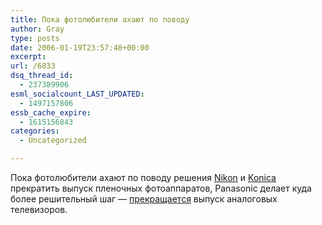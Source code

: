 ```yaml
---
title: Пока фотолюбители ахают по поводу
author: Gray
type: posts
date: 2006-01-19T23:57:48+00:00
excerpt:
url: /6833
dsq_thread_id:
  - 237389906
esml_socialcount_LAST_UPDATED:
  - 1497157806
essb_cache_expire:
  - 1615156843
categories:
  - Uncategorized

---
```








Пока фотолюбители ахают по поводу решения <a href="http://itua.info/news/hardware/4179.html" target="_blank">Nikon</a> и <a href="http://lenta.ru/news/2006/01/19/konmin/" target="_blank">Konica</a> прекратить выпуск пленочных фотоаппаратов, Panasonic делает куда более решительный шаг &#8212; <a href="http://www.engadget.com/2006/01/19/panasonic-exiting-analog-tv-business/" target="_blank">прекращается</a> выпуск аналоговых телевизоров.